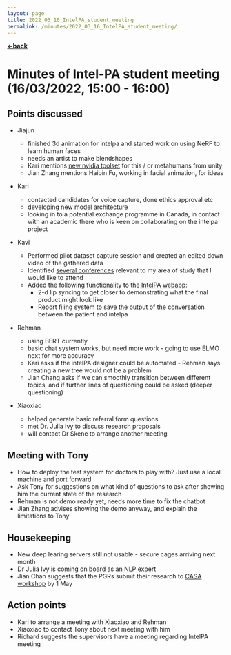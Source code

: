 ```yaml
---
layout: page
title: 2022_03_16_IntelPA_student_meeting
permalink: /minutes/2022_03_16_IntelPA_student_meeting/
---
```


[**<-back**](/minutes)  

# Minutes of Intel-PA student meeting (16/03/2022, 15:00 - 16:00)

## Points discussed

* Jiajun 
	* finished 3d animation for intelpa and started work on using NeRF to learn human faces
	* needs an artist to make blendshapes
	* Kari mentions [new nvidia toolset](https://www.nvidia.com/en-gb/omniverse/apps/audio2face/#get-started-ov) for this / or metahumans from unity
	* Jian Zhang mentions Haibin Fu, working in facial animation, for ideas

* Kari 
	* contacted candidates for voice capture, done ethics approval etc
	* developing new model architecture
	* looking in to a potential exchange programme in Canada, in contact with an academic there who is keen on collaborating on the intelpa project

* Kavi
	* Performed pilot dataset capture session and created an edited down video of the gathered data
	* Identified [several conferences](/static/conferences/audio_conferences.md) relevant to my area of study that I would like to attend
	* Added the following functionality to the [IntelPA webapp](https://www.intelpa.herokuapp.com):
		* 2-d lip syncing to get closer to demonstrating what the final product might look like
		* Report filing system to save the output of the conversation between the patient and intelpa

* Rehman
	* using BERT currently 
	* basic chat system works, but need more work - going to use ELMO next for more accuracy
	* Kari asks if the intelPA designer could be automated - Rehman says creating a new tree would not be a problem
	* Jian Chang asks if we can smoothly transition between different topics, and if further lines of questioning could be asked (deeper questioning)

* Xiaoxiao
	* helped generate basic referral form questions	
	* met Dr. Julia Ivy to discuss research proposals
	* will contact Dr Skene to arrange another meeting

## Meeting with Tony 

* How to deploy the test system for doctors to play with? Just use a local machine and port forward 
* Ask Tony for suggestions on what kind of questions to ask after showing him the current state of the research
* Rehman is not demo ready yet, needs more time to fix the chatbot
* Jian Zhang advises showing the demo anyway, and explain the limitations to Tony 


## Housekeeping

* New deep learing servers still not usable - secure cages arriving next month
* Dr Julia Ivy is coming on board as an NLP expert
* Jian Chan suggests that the PGRs submit their research to [CASA workshop](http://www.casa2022.org/workshop1.html) by 1 May


## Action points

* Kari to arrange a meeting with Xiaoxiao and Rehman
* Xiaoxiao to contact Tony about next meeting with him
* Richard suggests the supervisors have a meeting regarding IntelPA meeting
